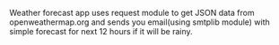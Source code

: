 Weather forecast app uses request module to get JSON data from openweathermap.org and sends you email(using smtplib module) with simple forecast for next 12 hours if it will be rainy. 
